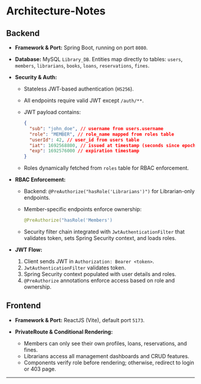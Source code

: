 # Architecture-Notes

## Backend

- **Framework & Port:** Spring Boot, running on port `8080`.
- **Database:** MySQL `Library_DB`. Entities map directly to tables: `users`, `members`, `librarians`, `books`, `loans`, `reservations`, `fines`.
- **Security & Auth:**

  - Stateless JWT-based authentication (`HS256`).
  - All endpoints require valid JWT except `/auth/**`.
  - JWT payload contains:

    ```json
    {
      "sub": "john_doe", // username from users.username
      "role": "MEMBER", // role_name mapped from roles table
      "userId": 42, // user_id from users table
      "iat": 1692568800, // issued at timestamp (seconds since epoch)
      "exp": 1692576000 // expiration timestamp
    }
    ```

  - Roles dynamically fetched from `roles` table for RBAC enforcement.

- **RBAC Enforcement:**

  - Backend: `@PreAuthorize("hasRole('Librarians')")` for Librarian-only endpoints.
  - Member-specific endpoints enforce ownership:

    ```java
    @PreAuthorize("hasRole('Members')
    ```

  - Security filter chain integrated with `JwtAuthenticationFilter` that validates token, sets Spring Security context, and loads roles.

- **JWT Flow:**

  1. Client sends JWT in `Authorization: Bearer <token>`.
  2. `JwtAuthenticationFilter` validates token.
  3. Spring Security context populated with user details and roles.
  4. `@PreAuthorize` annotations enforce access based on role and ownership.

## Frontend

- **Framework & Port:** ReactJS (Vite), default port `5173`.
- **PrivateRoute & Conditional Rendering:**

  - Members can only see their own profiles, loans, reservations, and fines.
  - Librarians access all management dashboards and CRUD features.
  - Components verify role before rendering; otherwise, redirect to login or 403 page.

---
